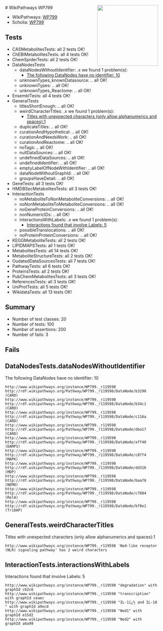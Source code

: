 <img style="float: right; width: 200px" src="https://upload.wikimedia.org/wikipedia/commons/thumb/8/83/Wplogo_with_text_500.png/640px-Wplogo_with_text_500.png" />
# WikiPathways WP799

* WikiPathways: [WP799](https://new.wikipathways.org/pathways/WP799)
* Scholia: [WP799](https://scholia.toolforge.org/wikipathways/WP799)
## Tests
* CASMetabolitesTests: all 2 tests OK!
* ChEBIMetabolitesTests: all 4 tests OK!
* ChemSpiderTests: all 2 tests OK!
* DataNodesTests
    * dataNodesWithoutIdentifier: .x we found 1 problem(s):
        * [The following DataNodes have no identifier: 10](#8792c490)
    * unknownTypes_knownDatasource: .. all OK!
    * unknownTypes: .. all OK!
    * unknownTypes_Reactome: .. all OK!
* EnsemblTests: all 4 tests OK!
* GeneralTests
    * titlesShortEnough: .. all OK!
    * weirdCharacterTitles: .x we found 1 problem(s):
        * [Titles with unexpected characters (only allow alphanumerics and spaces):1](#fda87b3f)
    * duplicateTitles: .. all OK!
    * curationAndHypothetical: .. all OK!
    * curationAndNeedsWork: .. all OK!
    * curationAndReactome: .. all OK!
    * noTags: .. all OK!
    * nullDataSources: .. all OK!
    * undefinedDataSources: .. all OK!
    * undefinedIdentifier: .. all OK!
    * emptyLabelOfNodeWithIdentifier: .. all OK!
    * dataNodeWithoutGraphId: .. all OK!
    * groupsHaveDetail: .. all OK!
* GeneTests: all 3 tests OK!
* HMDBSecMetabolitesTests: all 3 tests OK!
* InteractionTests
    * noMetaboliteToNonMetaboliteConversions: .. all OK!
    * noNonMetaboliteToMetaboliteConversions: .. all OK!
    * noGeneProteinConversions: .. all OK!
    * nonNumericIDs: .. all OK!
    * interactionsWithLabels: .x we found 1 problem(s):
        * [Interactions found that involve Labels: 5](#630d267c)
    * possibleTranslocations: .. all OK!
    * noProteinProteinConversions: .. all OK!
* KEGGMetaboliteTests: all 2 tests OK!
* LIPIDMAPSTests: all 1 tests OK!
* MetabolitesTests: all 14 tests OK!
* MetaboliteStructureTests: all 2 tests OK!
* OudatedDataSourcesTests: all 7 tests OK!
* PathwayTests: all 6 tests OK!
* ProteinsTests: all 2 tests OK!
* PubChemMetabolitesTests: all 3 tests OK!
* ReferencesTests: all 3 tests OK!
* UniProtTests: all 5 tests OK!
* WikidataTests: all 13 tests OK!


## Summary

* Number of test classes: 20
* Number of tests: 100
* Number of assertions: 200
* Number of fails: 3

## Fails

<a name="8792c490" />

## DataNodesTests.dataNodesWithoutIdentifier

The following DataNodes have no identifier: 10
```
http://www.wikipathways.org/instance/WP799._r119598 http://rdf.wikipathways.org/Pathway/WP799._r119598/DataNode/b3290 (CARD)
http://www.wikipathways.org/instance/WP799._r119598 http://rdf.wikipathways.org/Pathway/WP799._r119598/DataNode/b34c1 (CARD)
http://www.wikipathways.org/instance/WP799._r119598 http://rdf.wikipathways.org/Pathway/WP799._r119598/DataNode/c116a (CARD)
http://www.wikipathways.org/instance/WP799._r119598 http://rdf.wikipathways.org/Pathway/WP799._r119598/DataNode/dba17 (CARD)
http://www.wikipathways.org/instance/WP799._r119598 http://rdf.wikipathways.org/Pathway/WP799._r119598/DataNode/aff40 (DAMPS)
http://www.wikipathways.org/instance/WP799._r119598 http://rdf.wikipathways.org/Pathway/WP799._r119598/DataNode/c87f4 (MAPK)
http://www.wikipathways.org/instance/WP799._r119598 http://rdf.wikipathways.org/Pathway/WP799._r119598/DataNode/dd316 (MDP)
http://www.wikipathways.org/instance/WP799._r119598 http://rdf.wikipathways.org/Pathway/WP799._r119598/DataNode/baa78 (NEMO)
http://www.wikipathways.org/instance/WP799._r119598 http://rdf.wikipathways.org/Pathway/WP799._r119598/DataNode/c7084 (RelA)
http://www.wikipathways.org/instance/WP799._r119598 http://rdf.wikipathways.org/Pathway/WP799._r119598/DataNode/bf8e1 (TriDAP)
```

<a name="fda87b3f" />

## GeneralTests.weirdCharacterTitles

Titles with unexpected characters (only allow alphanumerics and spaces):1
```
http://www.wikipathways.org/instance/WP799._r119598 'Nod-like receptor (NLR) signaling pathway' has 2 weird characters
```

<a name="630d267c" />

## InteractionTests.interactionsWithLabels

Interactions found that involve Labels: 5
```
http://www.wikipathways.org/instance/WP799._r119598 "degradation" with graphId c62c6
http://www.wikipathways.org/instance/WP799._r119598 "transcription" with graphId ceaec
http://www.wikipathways.org/instance/WP799._r119598 "IL-1ï¿½ and IL-18
" with graphId a9ecd
http://www.wikipathways.org/instance/WP799._r119598 "Nod1" with graphId e15d2
http://www.wikipathways.org/instance/WP799._r119598 "Nod2" with graphId a6a99
```

